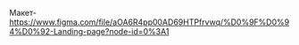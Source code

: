 Макет- https://www.figma.com/file/aOA6R4pp00AD69HTPfrvwq/%D0%9F%D0%94%D0%92-Landing-page?node-id=0%3A1
